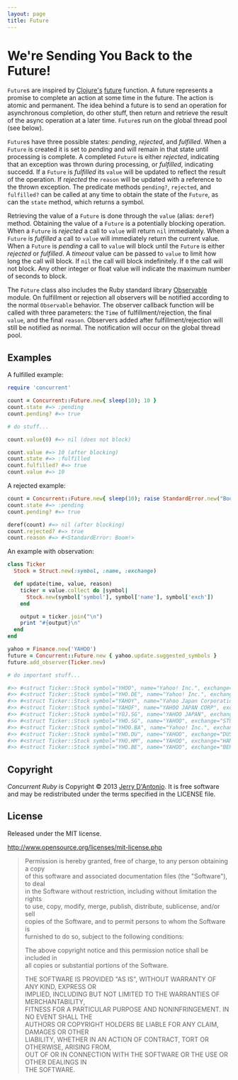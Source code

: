 ```yaml
---
layout: page
title: Future
---
```

# We're Sending You Back to the Future!

`Future`s are inspired by [Clojure's](http://clojure.org/) [future](http://clojuredocs.org/clojure_core/clojure.core/future)
function. A future represents a promise to complete an action at some time in the future.
The action is atomic and permanent. The idea behind a future is to send an operation for
asynchronous completion, do other stuff, then return and retrieve the result of the async
operation at a later time. `Future`s run on the global thread pool (see below).

`Future`s have three possible states: *pending*, *rejected*, and *fulfilled*. When a `Future` is created it is set
to *pending* and will remain in that state until processing is complete. A completed `Future` is either *rejected*,
indicating that an exception was thrown during processing, or *fulfilled*, indicating succedd. If a `Future` is
*fulfilled* its `value` will be updated to reflect the result of the operation. If *rejected* the `reason` will
be updated with a reference to the thrown exception. The predicate methods `pending?`, `rejected`, and `fulfilled?`
can be called at any time to obtain the state of the `Future`, as can the `state` method, which returns a symbol.

Retrieving the value of a `Future` is done through the `value` (alias: `deref`) method. Obtaining the value of
a `Future` is a potentially blocking operation. When a `Future` is *rejected* a call to `value` will return `nil`
immediately. When a `Future` is *fulfilled* a call to `value` will immediately return the current value.
When a `Future` is *pending* a call to `value` will block until the `Future` is either *rejected* or *fulfilled*.
A *timeout* value can be passed to `value` to limit how long the call will block. If `nil` the call will
block indefinitely. If `0` the call will not block. Any other integer or float value will indicate the
maximum number of seconds to block.

The `Future` class also includes the Ruby standard library
[Observable](http://ruby-doc.org/stdlib-2.0/libdoc/observer/rdoc/Observable.html) module. On fulfillment
or rejection all observers will be notified according to the normal `Observable` behavior. The observer
callback function will be called with three parameters: the `Time` of fulfillment/rejection, the
final `value`, and the final `reason`. Observers added after fulfillment/rejection will still be
notified as normal. The notification will occur on the global thread pool.

## Examples

A fulfilled example:

```ruby
require 'concurrent'

count = Concurrent::Future.new{ sleep(10); 10 }
count.state #=> :pending
count.pending? #=> true

# do stuff...

count.value(0) #=> nil (does not block)

count.value #=> 10 (after blocking)
count.state #=> :fulfilled
count.fulfilled? #=> true
count.value #=> 10
```

A rejected example:

```ruby
count = Concurrent::Future.new{ sleep(10); raise StandardError.new("Boom!") }
count.state #=> :pending
count.pending? #=> true

deref(count) #=> nil (after blocking)
count.rejected? #=> true
count.reason #=> #<StandardError: Boom!> 
```

An example with observation:

```ruby
class Ticker
  Stock = Struct.new(:symbol, :name, :exchange)

  def update(time, value, reason)
    ticker = value.collect do |symbol|
      Stock.new(symbol['symbol'], symbol['name'], symbol['exch'])
    end

    output = ticker.join("\n")
    print "#{output}\n"
  end
end

yahoo = Finance.new('YAHOO')
future = Concurrent::Future.new { yahoo.update.suggested_symbols }
future.add_observer(Ticker.new)

# do important stuff...

#>> #<struct Ticker::Stock symbol="YHOO", name="Yahoo! Inc.", exchange="NMS">
#>> #<struct Ticker::Stock symbol="YHO.DE", name="Yahoo! Inc.", exchange="GER">
#>> #<struct Ticker::Stock symbol="YAHOY", name="Yahoo Japan Corporation", exchange="PNK">
#>> #<struct Ticker::Stock symbol="YAHOF", name="YAHOO JAPAN CORP", exchange="PNK">
#>> #<struct Ticker::Stock symbol="YOJ.SG", name="YAHOO JAPAN", exchange="STU">
#>> #<struct Ticker::Stock symbol="YHO.SG", name="YAHOO", exchange="STU">
#>> #<struct Ticker::Stock symbol="YHOO.BA", name="Yahoo! Inc.", exchange="BUE">
#>> #<struct Ticker::Stock symbol="YHO.DU", name="YAHOO", exchange="DUS">
#>> #<struct Ticker::Stock symbol="YHO.HM", name="YAHOO", exchange="HAM">
#>> #<struct Ticker::Stock symbol="YHO.BE", name="YAHOO", exchange="BER">
```

## Copyright

*Concurrent Ruby* is Copyright &copy; 2013 [Jerry D'Antonio](https://twitter.com/jerrydantonio).
It is free software and may be redistributed under the terms specified in the LICENSE file.

## License

Released under the MIT license.

http://www.opensource.org/licenses/mit-license.php  

> Permission is hereby granted, free of charge, to any person obtaining a copy  
> of this software and associated documentation files (the "Software"), to deal  
> in the Software without restriction, including without limitation the rights  
> to use, copy, modify, merge, publish, distribute, sublicense, and/or sell  
> copies of the Software, and to permit persons to whom the Software is  
> furnished to do so, subject to the following conditions:  
> 
> The above copyright notice and this permission notice shall be included in  
> all copies or substantial portions of the Software.  
> 
> THE SOFTWARE IS PROVIDED "AS IS", WITHOUT WARRANTY OF ANY KIND, EXPRESS OR  
> IMPLIED, INCLUDING BUT NOT LIMITED TO THE WARRANTIES OF MERCHANTABILITY,  
> FITNESS FOR A PARTICULAR PURPOSE AND NONINFRINGEMENT. IN NO EVENT SHALL THE  
> AUTHORS OR COPYRIGHT HOLDERS BE LIABLE FOR ANY CLAIM, DAMAGES OR OTHER  
> LIABILITY, WHETHER IN AN ACTION OF CONTRACT, TORT OR OTHERWISE, ARISING FROM,  
> OUT OF OR IN CONNECTION WITH THE SOFTWARE OR THE USE OR OTHER DEALINGS IN  
> THE SOFTWARE.  
